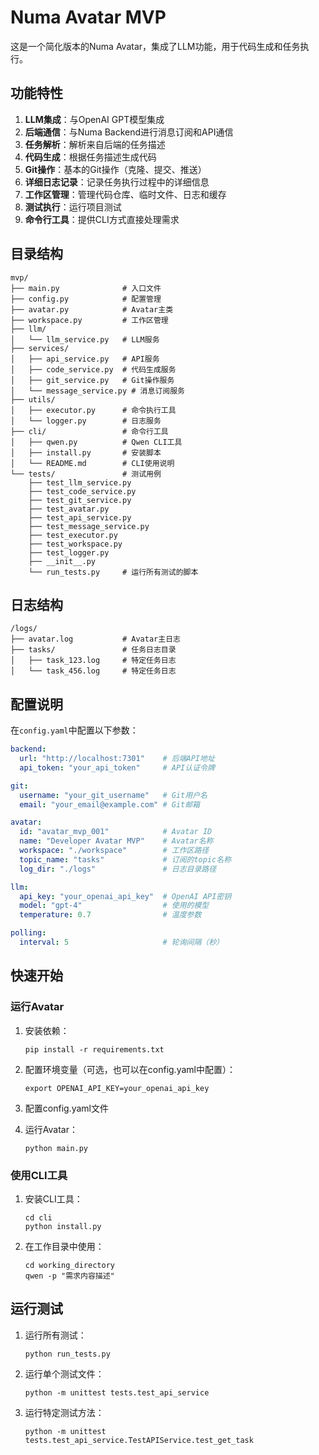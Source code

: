 # Numa Avatar MVP

这是一个简化版本的Numa Avatar，集成了LLM功能，用于代码生成和任务执行。

## 功能特性

1. **LLM集成**：与OpenAI GPT模型集成
2. **后端通信**：与Numa Backend进行消息订阅和API通信
3. **任务解析**：解析来自后端的任务描述
4. **代码生成**：根据任务描述生成代码
5. **Git操作**：基本的Git操作（克隆、提交、推送）
6. **详细日志记录**：记录任务执行过程中的详细信息
7. **工作区管理**：管理代码仓库、临时文件、日志和缓存
8. **测试执行**：运行项目测试
9. **命令行工具**：提供CLI方式直接处理需求

## 目录结构

```
mvp/
├── main.py              # 入口文件
├── config.py            # 配置管理
├── avatar.py            # Avatar主类
├── workspace.py         # 工作区管理
├── llm/
│   └── llm_service.py   # LLM服务
├── services/
│   ├── api_service.py   # API服务
│   ├── code_service.py  # 代码生成服务
│   ├── git_service.py   # Git操作服务
│   └── message_service.py # 消息订阅服务
├── utils/
│   ├── executor.py      # 命令执行工具
│   └── logger.py        # 日志服务
├── cli/                 # 命令行工具
│   ├── qwen.py          # Qwen CLI工具
│   ├── install.py       # 安装脚本
│   └── README.md        # CLI使用说明
└── tests/               # 测试用例
    ├── test_llm_service.py
    ├── test_code_service.py
    ├── test_git_service.py
    ├── test_avatar.py
    ├── test_api_service.py
    ├── test_message_service.py
    ├── test_executor.py
    ├── test_workspace.py
    ├── test_logger.py
    ├── __init__.py
    └── run_tests.py     # 运行所有测试的脚本
```

## 日志结构

```
/logs/
├── avatar.log           # Avatar主日志
├── tasks/               # 任务日志目录
│   ├── task_123.log     # 特定任务日志
│   └── task_456.log     # 特定任务日志
```

## 配置说明

在`config.yaml`中配置以下参数：

```yaml
backend:
  url: "http://localhost:7301"    # 后端API地址
  api_token: "your_api_token"     # API认证令牌

git:
  username: "your_git_username"   # Git用户名
  email: "your_email@example.com" # Git邮箱

avatar:
  id: "avatar_mvp_001"            # Avatar ID
  name: "Developer Avatar MVP"    # Avatar名称
  workspace: "./workspace"        # 工作区路径
  topic_name: "tasks"             # 订阅的topic名称
  log_dir: "./logs"               # 日志目录路径

llm:
  api_key: "your_openai_api_key"  # OpenAI API密钥
  model: "gpt-4"                  # 使用的模型
  temperature: 0.7                # 温度参数

polling:
  interval: 5                     # 轮询间隔（秒）
```

## 快速开始

### 运行Avatar

1. 安装依赖：
   ```
   pip install -r requirements.txt
   ```

2. 配置环境变量（可选，也可以在config.yaml中配置）：
   ```
   export OPENAI_API_KEY=your_openai_api_key
   ```

3. 配置config.yaml文件

4. 运行Avatar：
   ```
   python main.py
   ```

### 使用CLI工具

1. 安装CLI工具：
   ```
   cd cli
   python install.py
   ```

2. 在工作目录中使用：
   ```
   cd working_directory
   qwen -p "需求内容描述"
   ```

## 运行测试

1. 运行所有测试：
   ```
   python run_tests.py
   ```

2. 运行单个测试文件：
   ```
   python -m unittest tests.test_api_service
   ```

3. 运行特定测试方法：
   ```
   python -m unittest tests.test_api_service.TestAPIService.test_get_task
   ```